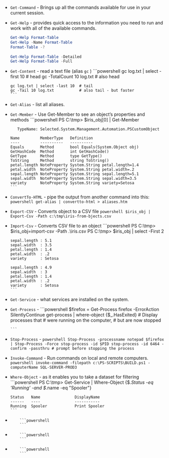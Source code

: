 * ```Get-Command``` - Brings up all the commands available for use in your current session.
* ```Get-Help``` - provides quick access to the information you need to run and work with all of the available commands.
  ```powershell
  Get-Help Format-Table
  Get-Help -Name Format-Table
  Format-Table -?
      
  Get-Help Format-Table -Detailed
  Get-Help Format-Table -Full
  ```
* ```Get-Content``` - read a text file (alias ```gc``` )
      ```powershell
      gc log.txt | select -first 10 # head
      gc -TotalCount 10 log.txt     # also head
      
      gc log.txt | select -last 10  # tail
      gc -Tail 10 log.txt           # also tail - but faster
      ```      
* ```Get-Alias``` - list all aliases.
* ```Get-Member``` - Use Get-Member to see an object’s properties and methods
      ```powershell
      PS C:\tmp> $iris_obj[0] | Get-Member


         TypeName: Selected.System.Management.Automation.PSCustomObject

      Name         MemberType   Definition
      ----         ----------   ----------
      Equals       Method       bool Equals(System.Object obj)
      GetHashCode  Method       int GetHashCode()
      GetType      Method       type GetType()
      ToString     Method       string ToString()
      petal.length NoteProperty System.String petal.length=1.4
      petal.width  NoteProperty System.String petal.width=.2
      sepal.length NoteProperty System.String sepal.length=5.1
      sepal.width  NoteProperty System.String sepal.width=3.5
      variety      NoteProperty System.String variety=Setosa
      ```

* ```ConvertTo-HTML``` - pipe the output from another command into this:
      ```powershell
      get-alias | convertto-html > aliases.htm
      ```
* ```Export-CSV``` - Converts object to a CSV file
      ```powershell
      $iris_obj |  Export-Csv -Path c:\tmp\iris-from-bjects.csv
      ```
* ```Import-Csv``` - Converts CSV file to an object
      ```powershell
      PS C:\tmp> $iris_obj=import-csv -Path .\iris.csv
      PS C:\tmp> $iris_obj | select -First 2


      sepal.length : 5.1
      sepal.width  : 3.5
      petal.length : 1.4
      petal.width  : .2
      variety      : Setosa

      sepal.length : 4.9
      sepal.width  : 3
      petal.length : 1.4
      petal.width  : .2
      variety      : Setosa
      ```
* ```Get-Service``` - what services are installed on the system.

* ```Get-Process``` - 
      ```powershell
      $firefox = Get-Process firefox -ErrorAction SilentlyContinue
      get-process | where-object {$_.HasExited} # Display processes that 
                                                # were running on the computer, 
                                                # but are now stopped
      
      ```
      
* ```Stop-Process``` - 
      ```powershell
      Stop-Process -processname notepad
      $firefox | Stop-Process -Force
      stop-process -id $PID
      stop-process -id 6464 -confirm -passthru # prompt before stopping the process
      ```

* ```Invoke-Command``` - Run commands on local and remote computers.
      ```powershell
      invoke-command -filepath c:\PS-SCRIPTS\BUILD.ps1 -computerName SQL-SERVER-PROD3
      ```

* ```Where-Object``` - as it enables you to take a dataset for filtering
      ```powershell
      PS C:\tmp>  Get-Service | Where-Object {$_.Status -eq 'Running' -and  $_.name -eq "Spooler"}

      Status   Name               DisplayName
      ------   ----               -----------
      Running  Spooler            Print Spooler
      ```

* `````` - 
      ```powershell
      ```

* `````` - 
      ```powershell
      ```

* `````` - 
      ```powershell
      ```

